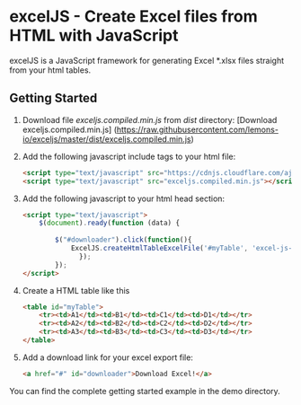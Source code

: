 # excelJS - Create Excel files from HTML with JavaScript
excelJS is a JavaScript framework for generating Excel *.xlsx files straight from your html tables. 


Getting Started
------
1. Download file *exceljs.compiled.min.js* from *dist* directory:
   [Download exceljs.compiled.min.js] (https://raw.githubusercontent.com/lemons-io/exceljs/master/dist/exceljs.compiled.min.js)

2. Add the following javascript include tags to your html file:
    ```html
    <script type="text/javascript" src="https://cdnjs.cloudflare.com/ajax/libs/jquery/1.8.0/jquery.min.js"></script>
    <script type="text/javascript" src="exceljs.compiled.min.js"></script>
    ```
3. Add the following javascript to your html head section:
    ```html
    <script type="text/javascript">
        $(document).ready(function (data) {
            
            $("#downloader").click(function(){
                ExcelJS.createHtmlTableExcelFile('#myTable', 'excel-js-demo-export.xlsx');
			      });
		    });
    </script>
    ```
4. Create a HTML table like this
    
    ```html
    <table id="myTable">
        <tr><td>A1</td><td>B1</td><td>C1</td><td>D1</td></tr>
        <tr><td>A2</td><td>B2</td><td>C2</td><td>D2</td></tr>
        <tr><td>A3</td><td>B3</td><td>C3</td><td>D3</td></tr>
    </table>
    ```
    
5. Add a download link for your excel export file:
    ```html
    <a href="#" id="downloader">Download Excel!</a>
    ```

You can find the complete getting started example in the demo directory.
